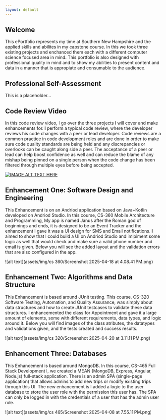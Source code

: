```yaml
---
layout: default
---
```


## Welcome

This ePortfolio represents my time at Southern New Hampshire and the applied skills and abilites in my capstone course. In this we took three existing projects and enchanced them each with a different computer science focused area in mind. This portfolio is also designed with professional quality in mind and to show my abilities to present content and data in a manner that is appropiate and consumable to the audience.                                                     

## Professional Self-Assessment

This is a placeholder...

## Code Review Video

In this code review video, I go over the three projects I will cover and make enhancements for. I perform a typical code review, where the developer reviews his code changes with a peer or lead developer. Code reviews are a common practice in code development roles and are done in order to make sure code quality standards are being held and any discrepancies or overlooks can be caught along side a peer. The acceptance of a peer or lead can help boost confidence as well and can reduce the blame of any mishap being pinned on a single person when the code change has been filtered through multiple eyes before being accepted.

[![IMAGE ALT TEXT HERE](https://img.youtube.com/vi/tRtmJMMTyjE/0.jpg)](https://www.youtube.com/watch?v=tRtmJMMTyjE)


## Enhancement One: Software Design and Engineering

This Enhancement is on an Andriod application based on Java+Kotlin developed on Andriod Studio. In this course, CS-360 Mobile Architecture and Programming, My app is named Janus after the Roman god of beginnings and ends, it is designed to be an Event Tracker and the enhancement I gave it was a UI design for SMS and Email notifications. I aimed to show that I could build a UI on Andriod Studio and imlpiment some logic as well that would check and make sure a valid phone number and email is given. Below you will see the added layout and the validation errors that are also configured in the app. 

![alt text](assets/img/cs 360/Screenshot 2025-04-18 at 4.08.41 PM.png)

## Enhancement Two: Algorithms and Data Structure

This Enhancement is based around JUnit testing. This course, CS-320 Software Testing, Automation, and Quality Assurance, was simply about data structures and how to create JUnit testcases to validate these data structures. I enhancemented the class for Appointment and gave it a large amount of elements, some with different requirements, data types, and logic around it. Below you will find images of the class atributes, the datatypes and validations given, and the tests created and success results.

![alt text](assets/img/cs 320/Screenshot 2025-04-20 at 3.11.11 PM.png)

## Enhancement Three: Databases

This Enhancement is based around MongoDB. In this course, CS-465 Full Stack Development I, we created a MEAN (MongoDB, Express, Angular, Node.js) full-stack application. There is an admin SPA (single-page application) that allows admins to add new trips or modify existing trips through this UI. The new enhancement is I added a logic to the user database to store the user role with the permission this user has. The SPA can only be logged in with the credentials of a user that has the admin user role. 

![alt text](assets/img/cs 465/Screenshot 2025-04-08 at 7.55.11 PM.png)
